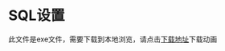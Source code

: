 # SQL设置

此文件是exe文件，需要下载到本地浏览，请点击[下载地址](http://resource.3cwdb.com/kailong-donghua/服务器安装_3SQL设置.exe)下载动画

